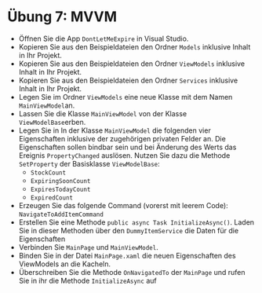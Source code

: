 # Übung 7: MVVM

- Öffnen Sie die App `DontLetMeExpire` in Visual Studio.
- Kopieren Sie aus den Beispieldateien den Ordner `Models` inklusive Inhalt in Ihr Projekt.
- Kopieren Sie aus den Beispieldateien den Ordner `ViewModels` inklusive Inhalt in Ihr Projekt.
- Kopieren Sie aus den Beispieldateien den Ordner `Services` inklusive Inhalt in Ihr Projekt.
- Legen Sie im Ordner `ViewModels` eine neue Klasse mit dem Namen `MainViewModel`an.
- Lassen Sie die Klasse `MainViewModel` von der Klasse `ViewModelBase`erben.
- Legen Sie in In der Klasse `MainViewModel` die folgenden vier Eigenschaften inklusive der zugehörigen privaten Felder an. Die Eigenschaften sollen bindbar sein und bei Änderung des Werts das Ereignis `PropertyChanged` auslösen. Nutzen Sie dazu die Methode `SetProperty` der Basisklasse `ViewModelBase`:
  - `StockCount`
  - `ExpiringSoonCount`
  - `ExpiresTodayCount`
  - `ExpiredCount`
- Erzeugen Sie das folgende Command (vorerst mit leerem Code): `NavigateToAddItemCommand`
- Erstellen Sie eine Methode `public async Task InitializeAsync()`. Laden Sie in dieser Methoden über den `DummyItemService` die Daten für die Eigenschaften
- Verbinden Sie `MainPage` und `MainViewModel`.
- Binden Sie in der Datei `MainPage.xaml` die neuen Eigenschaften des ViewModels an die Kacheln.
- Überschreiben Sie die Methode `OnNavigatedTo` der `MainPage` und rufen Sie in ihr die Methode `InitializeAsync` auf
